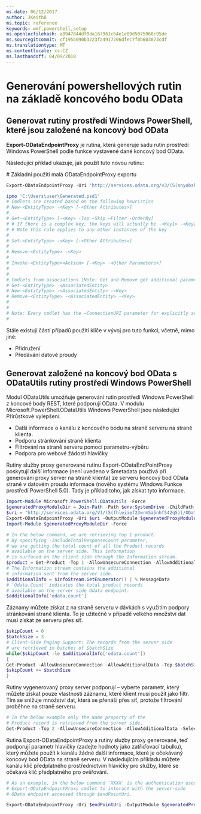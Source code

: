 ```yaml
---
ms.date: 06/12/2017
author: JKeithB
ms.topic: reference
keywords: wmf,powershell,setup
ms.openlocfilehash: a8947844df0da167961c64e1e09d5075960c95de
ms.sourcegitcommit: cf195b090b3223fa4917206dfec7f0b603873cdf
ms.translationtype: MT
ms.contentlocale: cs-CZ
ms.lasthandoff: 04/09/2018
---
```

# <a name="generate-powershell-cmdlets-based-on-odata-endpoint"></a>Generování powershellových rutin na základě koncového bodu OData
<a name="generate-windows-powershell-cmdlets-based-on-an-odata-endpoint"></a>Generovat rutiny prostředí Windows PowerShell, které jsou založené na koncový bod OData
--------------------------------------------------------------

**Export-ODataEndpointProxy** je rutina, která generuje sadu rutin prostředí Windows PowerShell podle funkce vystavené dané koncový bod OData.

Následující příklad ukazuje, jak použít tuto novou rutinu:

\# Základní použití malá ODataEndpointProxy exportu

```powershell
Export-ODataEndpointProxy -Uri 'http://services.odata.org/v3/(S(snyobsk1hhutkb2yulwldgf1))/odata/odata.svc' -OutputModule C:\Users\user\Generated.psd1

ipmo 'C:\Users\user\Generated.psd1'
# Cmdlets are created based on the following heuristics
# New-<EntityType> -<Key> [-<Other Attributes>]
#
# Get-<EntityType> [-<Key> -Top –Skip –Filter -OrderBy]
# # If there is a complex key, the keys will actually be -<Key1> -<Key2>…
# # Note this rule applies to any other instances of the key
#
# Set-<EntityType> -<Key> [-<Other Attributes>]
#
# Remove-<EntityType> -<Key>
#
# Invoke-<EntityType><Action> [-<Key> -<Other Parameters>]
#
#
# Cmdlets from associations (Note: Get and Remove get additional parameter sets)
# Get-<EntityType> -<AssociatedEntity>
# New-<EntityType> -<AssociatedEntity> -<Key>
# Remove-<EntityType> -<AssociatedEntity> -<Key>
#
#
# Note: Every cmdlet has the –ConnectionURI parameter for explicitly setting the URI of the endpoint. This normally uses the same address that you gave the Export-ODataEndpointProxy cmdlet, but can be overridden in this fashion for the sake of similar endpoints.
#
```

Stále existují částí případů použití klíče v vývoj pro tuto funkci, včetně, mimo jiné:
-   Přidružení
-   Předávání datové proudy

<a name="generate-windows-powershell-cmdlets-based-on-an-odata-endpoint-with-odatautils"></a>Generovat založené na koncový bod OData s ODataUtils rutiny prostředí Windows PowerShell
------------------------------------------------------------------------------
Modul ODataUtils umožňuje generování rutin prostředí Windows PowerShell z koncové body REST, které podporují OData. V modulu Microsoft.PowerShell.ODataUtils Windows PowerShell jsou následující Přírůstkové vylepšení.
-   Další informace o kanálu z koncového bodu na straně serveru na straně klienta.
-   Podporu stránkování straně klienta
-   Filtrování na straně serveru pomocí parametru-výběru
-   Podpora pro webové žádosti hlavičky

Rutiny služby proxy generované rutinu Export-ODataEndPointProxy poskytují další informace (není uvedeno v $metadata používá při generování proxy server na straně klienta) ze serveru koncový bod OData straně v datovém proudu informace (nového systému Windows Funkce prostředí PowerShell 5.0). Tady je příklad toho, jak získat tyto informace.
```powershell
Import-Module Microsoft.PowerShell.ODataUtils -Force
$generatedProxyModuleDir = Join-Path -Path $env:SystemDrive -ChildPath 'ODataDemoProxy'
$uri = "http://services.odata.org/V3/(S(fhleiief23wrm5a5nhf542q5))/OData/OData.svc/"
Export-ODataEndpointProxy -Uri $uri -OutputModule $generatedProxyModuleDir -Force -AllowUnSecureConnection -Verbose -AllowClobber
Import-Module $generatedProxyModuleDir -Force

# In the below command, we are retrieving top 1 product.
# By specifying -IncludeTotalResponseCount parameter,
# we are getting the total count of all the Product records
# available on the server side. This information
# is surfaced on the client side through the Information stream.
$product = Get-Product -Top 1 -AllowUnsecureConnection -AllowAdditionalData -IncludeTotalResponseCount -InformationVariable infoStream
# The Information stream contains the additional
# information sent from the server side.
$additionalInfo = $infoStream.GetEnumerator() | % MessageData
# 'Odata.Count' indicates the total product records
# available on the server side Odata endpoint.
$additionalInfo['odata.count']
```

Záznamy můžete získat z na straně serveru v dávkách s využitím podpory stránkování straně klienta. To je užitečné v případě velkého množství dat musí získat ze serveru přes síť.
```powershell
$skipCount = 0
$batchSize = 3
# Client-Side Paging Support: The records from the server side
# are retrieved in batches of $batchSize
while($skipCount -le $additionalInfo['odata.count'])
{
Get-Product -AllowUnsecureConnection -AllowAdditionalData -Top $batchSize -Skip $skipCount
$skipCount += $batchSize
}
```

Rutiny vygenerovaný proxy server podporují – vyberte parametr, který můžete získat pouze vlastnosti záznamu, které klient musí použít jako filtr. Tím se snižuje množství dat, která se přenáší přes síť, protože filtrování proběhne na straně serveru.
```powershell
# In the below example only the Name property of the
# Product record is retrieved from the server side.
Get-Product -Top 2 -AllowUnsecureConnection -AllowAdditionalData -Select Name
```

Rutina Export-ODataEndpointProxy a rutiny služby proxy generované, teď podporují parametr hlavičky (zadejte hodnoty jako zatřiďovací tabulku), který můžete použít k kanálu žádné další informace, které je očekávaný koncový bod OData na straně serveru. V následujícím příkladu můžete kanálu klíč předplatného prostřednictvím hlavičky pro služby, které se očekává klíč předplatného pro ověřování.
```powershell
# As an example, in the below command 'XXXX' is the authentication used by the
# Export-ODataEndpointProxy cmdlet to interact with the server-side
# OData endpoint accessed through $endPointUri.

Export-ODataEndpointProxy -Uri $endPointUri -OutputModule $generatedProxyModuleDir -Force -AllowUnSecureConnection -Verbose -Headers @{'subscription-key'='XXXX'}
```